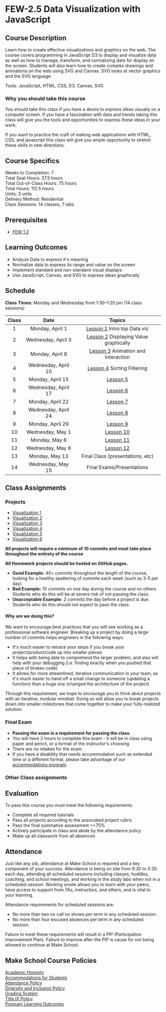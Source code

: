 # FEW-2.5 Data Visualization with JavaScript

## Course Description

Learn how to create effective visualizations and graphics on the web.  The course covers programming in JavaScript D3 to display and visualize data as well as how to manage, transform, and normalizing data for display on the screen.  Students will also learn how to create complex drawings and animations on the web using SVG and Canvas. SVG looks at vector graphics and the SVG language.

Tools: JavaScript, HTML, CSS, D3, Canvas, SVG

### Why you should take this course

You should take this class if you have a desire to express ideas visually on a computer screen. If you have a fascination with data and trends taking this class will give you the tools and opportunities to express these ideas in your work. 

If you want to practice the craft of making web applications with HTML, CSS, and javascript this class will give you ample opportunity to stretch these skills in new directions. 

## Course Specifics

Weeks to Completion:  7 <br>
Total Seat Hours:  37.5 hours <br>
Total Out-of-Class Hours: 75 hours <br>
Total Hours: 112.5 hours <br>
Units:  3 units <br>
Delivery Method:  Residential <br>
Class Sessions:  14 classes, 7 labs

## Prerequisites  

- [FEW 1.2](https://github.com/Make-School-Courses/FEW-1.2-JavaScript-Foundations)

## Learning Outcomes

- Analyze Data to express it's meaning
- Normalize data to express its range and value on the screen
- Implement standard and non-standard visual displays
- Use JavaScript, Canvas, and SVG to express ideas graphically

## Schedule

**Class Times:** Monday and Wednesday from 1:30–1:20 pm (14 class sessions)

| Class |          Date          |                 Topics                  |
|:-----:|:----------------------:|:---------------------------------------:|
|  1 |  Monday, April 1          | [Lesson 1] Intro top Data viz|
|  2 |  Wednesday, April 3       | [Lesson 2] Displaying Value graphically |
|  3 |  Monday, April 8          | [Lesson 3] Animation and Interaction |
|  4 |  Wednesday, April 10      | [Lesson 4] Sorting Filtering |
|  5 |  Monday, April 15         | [Lesson 5] |
|  6 |  Wednesday, April 17      | [Lesson 6] |
|  7 |  Monday, April 22         | [Lesson 7] |
|  8 |  Wednesday, April 24      | [Lesson 8] |
|  9 |  Monday, April 29         | [Lesson 9] |
| 10 |  Wednesday, May 1         | [Lesson 10] |
| 11 |  Monday, May 6            | [Lesson 11] |  
| 12 |  Wednesday, May 8         | [Lesson 12] |
| 13 |  Monday, May 13           | Final Class (presentations, etc) |
| 14 |  Wednesday, May 15        | Final Exams/Presentations |

[Lesson 1]: Lessons/Lesson-01.md
[Lesson 2]: Lessons/Lesson-02.md
[Lesson 3]: Lessons/Lesson-03.md
[Lesson 4]: Lessons/Lesson-04.md
[Lesson 5]: Lessons/Lesson-05.md
[Lesson 6]: Lessons/Lesson-06.md
[Lesson 7]: Lessons/Lesson-07.md
[Lesson 8]: Lessons/Lesson-08.md
[Lesson 9]: Lessons/Lesson-09.md
[Lesson 10]: Lessons/Lesson-10.md
[Lesson 11]: Lessons/Lesson-11.md
[Lesson 12]: Lessons/Lesson-12.md

## Class Assignments

### Projects

- [Visualization 1](Assignments/Visualization-1.md)
- [Visualization 2](Assignments/Visualization-2.md)
- [Visualization 3](Assignments/Visualization-3.md)
- [Visualization 4](Assignments/Visualization-4.md)
- [Visualization 5](Assignments/Visualization-5.md)
- [Visualization 6](Assignments/Visualization-6.md)

**All projects will require a minimum of 10 commits and must take place throughout the entirety of the course**

**All Homework projects should be hosted on GitHub pages.** 

- **Good Example:** 40+ commits throughout the length of the course, looking for a healthy spattering of commits each week (such as 3-5 per day).
- **Bad Example:** 10 commits on one day during the course and no others. Students who do this will be at severe risk of not passing the class.
- **Unacceptable Example:** 2 commits the day before a project is due. Students who do this should not expect to pass the class. 

#### Why are we doing this?

We want to encourage best practices that you will see working as a professional software engineer. Breaking up a project by doing a large number of commits helps engineers in the following ways:

- It's much easier to retrace your steps if you break your project/product/code up into smaller pieces
- It helps with being able to comprehend the larger problem, and also will help with your debugging (i.e. finding exactly when you pushed that piece of broken code)
- It allows for more streamlined, iterative communication in your team, as it's much easier to hand off a small change to someone (updating a function) than a huge one (changed the architecture of the project)

Through this requirement, we hope to encourage you to think about projects with an iterative, modular mindset. Doing so will allow you to break projects down into smaller milestones that come together to make your fully-realized solution.

### Final Exam

-  **Passing the exam is a requirement for passing the class.**
- You will have 2 hours to complete this exam - it will be in class using paper and pencil, or a format of the instructor's choosing
- There are no retakes for the exam.
- If you have a disability that needs accommodation such as extended time or a different format, please take advantage of our [accommodations program](make.sc/disability-policy).

### Other Class assignments

## Evaluation

To pass this course you must meet the following requirements:

- Complete all required tutorials 
- Pass all projects according to the associated project rubric
- Pass the final summative assessment >=75%
- Actively participate in class and abide by the attendance policy
- Make up all classwork from all absences

## Attendance
Just like any job, attendance at Make School is required and a key component of your success. Attendance is being on site from 9:30 to 5:30 each day, attending all scheduled sessions including classes, huddles, coaching, and school meetings, and working in the study labs when not in a scheduled session. Working onsite allows you to learn with your peers, have access to support from TAs, instructors, and others, and is vital to your learning.

Attendance requirements for scheduled sessions are:
- No more than two no call no shows per term in any scheduled session.
- No more than four excused absences per term in any scheduled session.

Failure to meet these requirements will result in a PIP (Participation Improvement Plan).  Failure to improve after the PIP is cause for not being allowed to continue at Make School. 


## Make School Course Policies

[Academic Honesty](https://make.sc/academic-honesty)<br>
[Accommodations for Students](https://make.sc/accommodations-for-students)<br>
[Attendance Policy](https://make.sc/attendance-policy)  
[Diversity and Inclusion Policy](https://make.sc/diversity-and-inclusion-policy)<br>
[Grading System](https://make.sc/grading-system)
<br>
[Title IX Policy](https://make.sc/title-ix-policy)<br>
[Program Learning Outcomes](https://make.sc/program-learning-outcomes)

